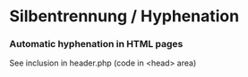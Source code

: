 # Silbentrennung / Hyphenation

### Automatic hyphenation in HTML pages

See inclusion in header.php (code in \<head\> area)
